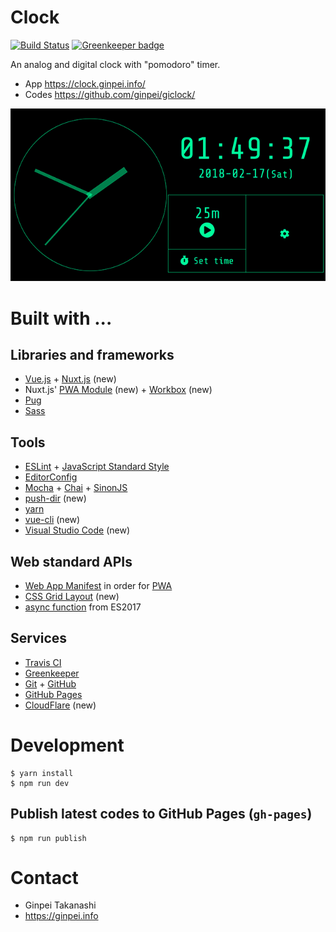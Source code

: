# Clock

[![Build Status](https://travis-ci.org/ginpei/giclock.svg?branch=master)](https://travis-ci.org/ginpei/giclock)
[![Greenkeeper badge](https://badges.greenkeeper.io/ginpei/giclock.svg)](https://greenkeeper.io/)

An analog and digital clock with "pomodoro" timer.

- App https://clock.ginpei.info/
- Codes https://github.com/ginpei/giclock/

![Analog clock on the left side, digital clock and buttons on the right side](doc/screenshot.png)

# Built with ...

## Libraries and frameworks

- [Vue.js](https://vuejs.org/) + [Nuxt.js](https://nuxtjs.org/) (new)
- Nuxt.js' [PWA Module](https://github.com/nuxt-community/pwa-module) (new) + [Workbox](https://developers.google.com/web/tools/workbox/) (new)
- [Pug](https://pugjs.org/api/getting-started.html)
- [Sass](https://sass-lang.com/)

## Tools

- [ESLint](https://eslint.org/) + [JavaScript Standard Style](https://standardjs.com/)
- [EditorConfig](http://editorconfig.org/)
- [Mocha](https://mochajs.org/) + [Chai](http://chaijs.com/) + [SinonJS](http://sinonjs.org/)
- [push-dir](https://github.com/L33T-KR3W/push-dir) (new)
- [yarn](https://yarnpkg.com/)
- [vue-cli](https://github.com/vuejs/vue-cli) (new)
- [Visual Studio Code](https://code.visualstudio.com/) (new)

## Web standard APIs

- [Web App Manifest](https://developer.mozilla.org/en-US/docs/Web/Manifest) in order for [PWA](https://developer.mozilla.org/en-US/Apps/Progressive)
- [CSS Grid Layout](https://developer.mozilla.org/en-US/docs/Web/CSS/CSS_Grid_Layout) (new)
- [async function](https://developer.mozilla.org/en-US/docs/Web/JavaScript/Reference/Statements/async_function) from ES2017

## Services

- [Travis CI](https://travis-ci.org/)
- [Greenkeeper](https://greenkeeper.io/)
- [Git](https://git-scm.com/) + [GitHub](https://github.com/)
- [GitHub Pages](https://pages.github.com/)
- [CloudFlare](https://www.cloudflare.com/) (new)

# Development

```console
$ yarn install
$ npm run dev
```

## Publish latest codes to GitHub Pages (`gh-pages`)

```console
$ npm run publish
```

# Contact

- Ginpei Takanashi
- https://ginpei.info
